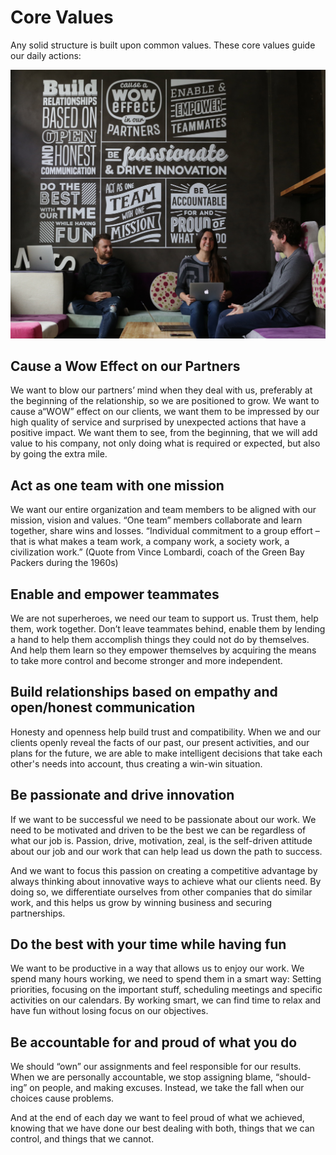 # Core Values

Any solid structure is built upon common values. These core values guide our daily actions:

![](../.gitbook/assets/img_9702-1.jpg)

## Cause a Wow Effect on our Partners

We want to blow our partners’ mind when they deal with us, preferably at the beginning of the relationship, so we are positioned to grow. We want to cause a“WOW” effect on our clients, we want them to be impressed by our high quality of service and surprised by unexpected actions that have a positive impact. We want them to see, from the beginning, that we will add value to his company, not only doing what is required or expected, but also by going the extra mile.

## Act as one team with one mission

We want our entire organization and team members to be aligned with our mission, vision and values. “One team” members collaborate and learn together, share wins and losses. “Individual commitment to a group effort – that is what makes a team work, a company work, a society work, a civilization work.” \(Quote from Vince Lombardi, coach of the Green Bay Packers during the 1960s\)

## Enable and empower teammates

We are not superheroes, we need our team to support us. Trust them, help them, work together. Don’t leave teammates behind, enable them by lending a hand to help them accomplish things they could not do by themselves. And help them learn so they empower themselves by acquiring the means to take more control and become stronger and more independent.

## Build relationships based on empathy and open/honest communication

Honesty and openness help build trust and compatibility. When we and our clients openly reveal the facts of our past, our present activities, and our plans for the future, we are able to make intelligent decisions that take each other's needs into account, thus creating a win-win situation.

## Be passionate and drive innovation

If we want to be successful we need to be passionate about our work. We need to be motivated and driven to be the best we can be regardless of what our job is. Passion, drive, motivation, zeal, is the self-driven attitude about our job and our work that can help lead us down the path to success.

And we want to focus this passion on creating a competitive advantage by always thinking about innovative ways to achieve what our clients need. By doing so, we differentiate ourselves from other companies that do similar work, and this helps us grow by winning business and securing partnerships.

## Do the best with your time while having fun

We want to be productive in a way that allows us to enjoy our work. We spend many hours working, we need to spend them in a smart way: Setting priorities, focusing on the important stuff, scheduling meetings and specific activities on our calendars. By working smart, we can find time to relax and have fun without losing focus on our objectives.

## Be accountable for and proud of what you do

We should “own” our assignments and feel responsible for our results. When we are personally accountable, we stop assigning blame, “should-ing” on people, and making excuses. Instead, we take the fall when our choices cause problems.

And at the end of each day we want to feel proud of what we achieved, knowing that we have done our best dealing with both, things that we can control, and things that we cannot.

